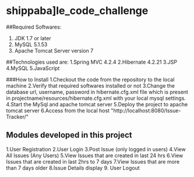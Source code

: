# shippaba]le_code_challenge

##Required Softwares:
1. JDK 1.7 or later
2. MySQL 5.1.53
3. Apache Tomcat Server version 7

##Technologies used are:
1.Spring MVC 4.2.4
2.Hibernate 4.2.21
3.JSP
4.MySQL
5.JavaScript

###How to Install
1.Checkout the code from the repository to the local machine
2.Verify that required softwares installed or not
3.Change the database url, username, password in hibernate.cfg.xml file which is present in projectname/resources/hibernate.cfg.xml with your local mysql settings.
4.Start the MySql and apache tomcat server
5.Deploy the project to apache tomcat server
6.Access from the local host "http://localhost:8080/Issue-Tracker/"

## Modules developed in this project
1.User Registration
2.User Login
3.Post Issue (only logged in users)
4.View All Issues (Any Users)
5.View Issues that are created in last 24 hrs
6.View Issues that are created in last 2hrs to 7 days
7.View Issues that are more than 7 days older
8.Issue Details display
9. User Logout




